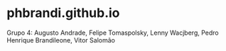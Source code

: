 # phbrandi.github.io
Grupo 4: Augusto Andrade, Felipe Tomaspolsky, Lenny Wacjberg, Pedro Henrique Brandileone, Vitor Salomão
